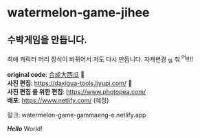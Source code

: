 # watermelon-game-jihee
## 수박게임을 만듭니다.  
최애 캐릭터 머리 장식이 바뀌어서 저도 다시 만듭니다. 자캐변경 <sub>멈</sub> 춰 <sup>어</sup>!!!!

**original code**: [合成大西瓜](https://github.com/liyupi/daxigua) 🍉  
**사진 편집**: https://daxigua-tools.liyupi.com/ 🍉  
**사진 편집 을 위한 편집**: https://www.photopea.com/  
**배포**: https://www.netlify.com/ (예정)  

링크: watermelon-game-gammaeng-e.netlify.app


*__Hello__* World!
